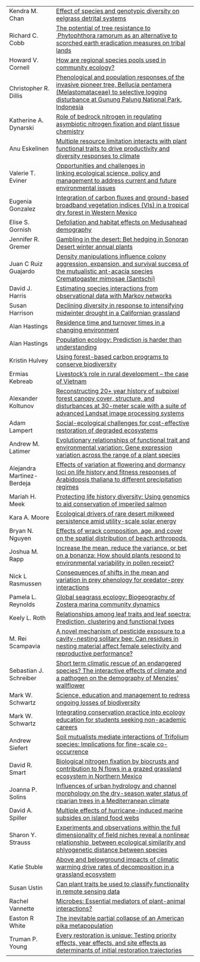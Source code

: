 
|                            |                                                                                                                                                                                                                                                   |
|:---------------------------|:--------------------------------------------------------------------------------------------------------------------------------------------------------------------------------------------------------------------------------------------------|
| Kendra M. Chan             | [Effect of species and genotypic diversity on eelgrass detrital systems](http://eco.confex.com/eco/2015/webprogram/Paper53040.html)                                                                                                               |
| Richard C. Cobb            | [The potential of tree resistance to  Phytophthora ramorum as an alternative to scorched earth eradication measures on tribal lands](http://eco.confex.com/eco/2015/webprogram/Paper53156.html)                                                   |
| Howard V. Cornell          | [How are regional species pools used in community ecology?](http://eco.confex.com/eco/2015/webprogram/Paper52431.html)                                                                                                                            |
| Christopher R. Dillis      | [Phenological and population responses of the invasive pioneer tree, Bellucia pentamera (Melastomataceae) to selective logging disturbance at Gunung Palung National Park, Indonesia](http://eco.confex.com/eco/2015/webprogram/Paper56188.html)  |
| Katherine A. Dynarski      | [Role of bedrock nitrogen in regulating asymbiotic nitrogen fixation and plant tissue chemistry](http://eco.confex.com/eco/2015/webprogram/Paper55852.html)                                                                                       |
| Anu Eskelinen              | [Multiple resource limitation interacts with plant functional traits to drive productivity and diversity responses to climate](http://eco.confex.com/eco/2015/webprogram/Paper54069.html)                                                         |
| Valerie T. Eviner          | [Opportunities and challenges in linking ecological science, policy and management to address current and future environmental issues](http://eco.confex.com/eco/2015/webprogram/Paper52166.html)                                                 |
| Eugenia Gonzalez           | [Integration of carbon fluxes and ground-based broadband vegetation indices (VIs) in a tropical dry forest in Western Mexico](http://eco.confex.com/eco/2015/webprogram/Paper54510.html)                                                          |
| Elise S. Gornish           | [Defoliation and habitat effects on Medusahead demography](http://eco.confex.com/eco/2015/webprogram/Paper52876.html)                                                                                                                             |
| Jennifer R. Gremer         | [Gambling in the desert: Bet hedging in Sonoran Desert winter annual plants](http://eco.confex.com/eco/2015/webprogram/Paper51161.html)                                                                                                           |
| Juan C Ruiz Guajardo       | [Density manipulations influence colony aggression, expansion, and survival success of the mutualistic ant-acacia species Crematogaster mimosae (Santschi)](http://eco.confex.com/eco/2015/webprogram/Paper56515.html)                            |
| David J. Harris            | [Estimating species interactions from observational data with Markov networks](http://eco.confex.com/eco/2015/webprogram/Paper51602.html)                                                                                                         |
| Susan Harrison             | [Declining diversity in response to intensifying midwinter drought in a Californian grassland](http://eco.confex.com/eco/2015/webprogram/Paper52422.html)                                                                                         |
| Alan Hastings              | [Residence time and turnover times in a changing environment](http://eco.confex.com/eco/2015/webprogram/Paper51171.html)                                                                                                                          |
| Alan Hastings              | [Population ecology: Prediction is harder than understanding](http://eco.confex.com/eco/2015/webprogram/Paper51870.html)                                                                                                                          |
| Kristin Hulvey             | [Using forest-based carbon programs to conserve biodiversity](http://eco.confex.com/eco/2015/webprogram/Paper55504.html)                                                                                                                          |
| Ermias Kebreab             | [Livestock’s role in rural development – the case of Vietnam](http://eco.confex.com/eco/2015/webprogram/Paper51708.html)                                                                                                                          |
| Alexander Koltunov         | [Reconstructing 20+ year history of subpixel forest canopy cover, structure, and disturbances at 30-meter scale with a suite of advanced Landsat image processing systems](http://eco.confex.com/eco/2015/webprogram/Paper56539.html)             |
| Adam Lampert               | [Social-ecological challenges for cost-effective restoration of degraded ecosystems](http://eco.confex.com/eco/2015/webprogram/Paper53557.html)                                                                                                   |
| Andrew M. Latimer          | [Evolutionary relationships of functional trait and environmental variation: Gene expression variation across the range of a plant species](http://eco.confex.com/eco/2015/webprogram/Paper51841.html)                                            |
| Alejandra Martinez-Berdeja | [Effects of variation at flowering and dormancy loci on life history and fitness responses of Arabidopsis thaliana to different precipitation regimes](http://eco.confex.com/eco/2015/webprogram/Paper56117.html)                                 |
| Mariah H. Meek             | [Protecting life history diversity: Using genomics to aid conservation of imperiled salmon](http://eco.confex.com/eco/2015/webprogram/Paper56700.html)                                                                                            |
| Kara A. Moore              | [Ecological drivers of rare desert milkweed persistence amid utility-scale solar energy](http://eco.confex.com/eco/2015/webprogram/Paper51823.html)                                                                                               |
| Bryan N. Nguyen            | [Effects of wrack composition, age, and cover on the spatial distribution of beach arthropods ](http://eco.confex.com/eco/2015/webprogram/Paper57391.html)                                                                                        |
| Joshua M. Rapp             | [Increase the mean, reduce the variance, or bet on a bonanza: How should plants respond to environmental variability in pollen receipt?](http://eco.confex.com/eco/2015/webprogram/Paper55229.html)                                               |
| Nick L Rasmussen           | [Consequences of shifts in the mean and variation in prey phenology for predator-prey interactions](http://eco.confex.com/eco/2015/webprogram/Paper55088.html)                                                                                    |
| Pamela L. Reynolds         | [Global seagrass ecology: Biogeography of Zostera marina community dynamics](http://eco.confex.com/eco/2015/webprogram/Paper56814.html)                                                                                                           |
| Keely L. Roth              | [Relationships among leaf traits and leaf spectra: Prediction, clustering and functional types](http://eco.confex.com/eco/2015/webprogram/Paper51676.html)                                                                                        |
| M. Rei Scampavia           | [A novel mechanism of pesticide exposure to a cavity-nesting solitary bee: Can residues in nesting material affect female selectivity and reproductive performance?](http://eco.confex.com/eco/2015/webprogram/Paper56498.html)                   |
| Sebastian J. Schreiber     | [Short term climatic rescue of an endangered species? The interactive effects of climate and a pathogen on the demography of Menzies' wallflower](http://eco.confex.com/eco/2015/webprogram/Paper56707.html)                                      |
| Mark W. Schwartz           | [Science, education and management to redress ongoing losses of biodiversity](http://eco.confex.com/eco/2015/webprogram/Paper50871.html)                                                                                                          |
| Mark W. Schwartz           | [Integrating conservation practice into ecology education for students seeking non-academic careers](http://eco.confex.com/eco/2015/webprogram/Paper51953.html)                                                                                   |
| Andrew Siefert             | [Soil mutualists mediate interactions of Trifolium species: Implications for fine-scale co-occurrence](http://eco.confex.com/eco/2015/webprogram/Paper56200.html)                                                                                 |
| David R. Smart             | [Biological nitrogen fixation by biocrusts and contribution to N flows in a grazed grassland ecosystem in Northern Mexico](http://eco.confex.com/eco/2015/webprogram/Paper55632.html)                                                             |
| Joanna P. Solins           | [Influences of urban hydrology and channel morphology on the dry-season water status of riparian trees in a Mediterranean climate](http://eco.confex.com/eco/2015/webprogram/Paper53561.html)                                                     |
| David A. Spiller           | [Multiple effects of hurricane-induced marine subsides on island food webs](http://eco.confex.com/eco/2015/webprogram/Paper51239.html)                                                                                                            |
| Sharon Y. Strauss          | [Experiments and observations within the full dimensionality of field niches reveal a nonlinear relationship  between ecological similarity and phlyogenetic distance between species](http://eco.confex.com/eco/2015/webprogram/Paper54457.html) |
| Katie Stuble               | [Above and belowground impacts of climatic warming drive rates of decomposition in a grassland ecosystem](http://eco.confex.com/eco/2015/webprogram/Paper55775.html)                                                                              |
| Susan Ustin                | [Can plant traits be used to classify functionality in remote sensing data](http://eco.confex.com/eco/2015/webprogram/Paper51673.html)                                                                                                            |
| Rachel Vannette            | [Microbes: Essential mediators of plant-animal interactions?](http://eco.confex.com/eco/2015/webprogram/Paper51912.html)                                                                                                                          |
| Easton R White             | [The inevitable partial collapse of an American pika metapopulation](http://eco.confex.com/eco/2015/webprogram/Paper54620.html)                                                                                                                   |
| Truman P. Young            | [Every restoration is unique: Testing priority effects, year effects, and site effects as determinants of initial restoration trajectories](http://eco.confex.com/eco/2015/webprogram/Paper51515.html)                                            |

